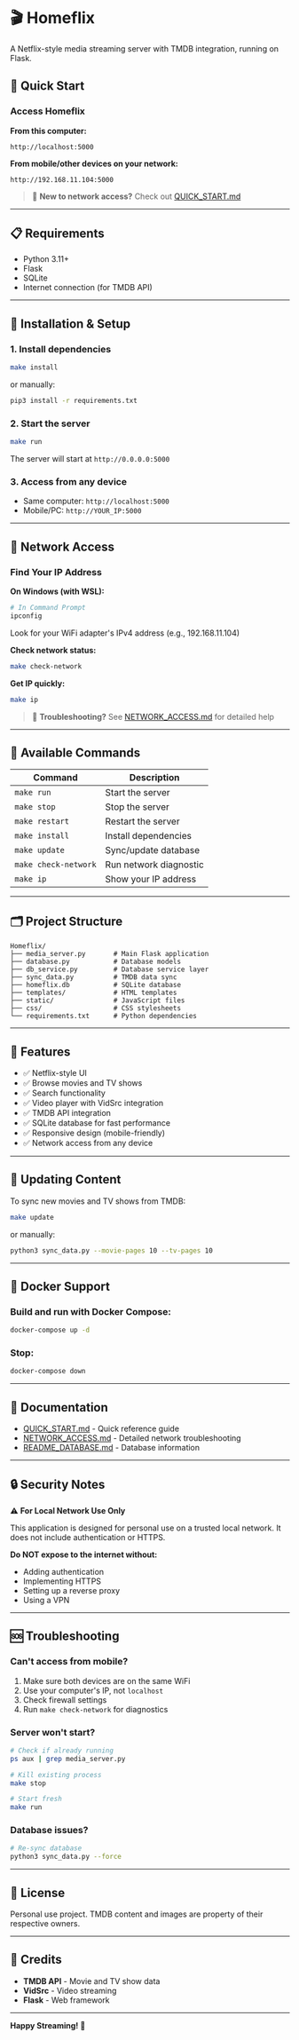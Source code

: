 # 🎬 Homeflix

A Netflix-style media streaming server with TMDB integration, running on Flask.

## 🚀 Quick Start

### Access Homeflix

**From this computer:**
```
http://localhost:5000
```

**From mobile/other devices on your network:**
```
http://192.168.11.104:5000
```

> 📖 **New to network access?** Check out [QUICK_START.md](QUICK_START.md)

---

## 📋 Requirements

- Python 3.11+
- Flask
- SQLite
- Internet connection (for TMDB API)

---

## 🔧 Installation & Setup

### 1. Install dependencies
```bash
make install
```

or manually:
```bash
pip3 install -r requirements.txt
```

### 2. Start the server
```bash
make run
```

The server will start at `http://0.0.0.0:5000`

### 3. Access from any device
- Same computer: `http://localhost:5000`
- Mobile/PC: `http://YOUR_IP:5000`

---

## 📱 Network Access

### Find Your IP Address

**On Windows (with WSL):**
```bash
# In Command Prompt
ipconfig
```
Look for your WiFi adapter's IPv4 address (e.g., 192.168.11.104)

**Check network status:**
```bash
make check-network
```

**Get IP quickly:**
```bash
make ip
```

> 📖 **Troubleshooting?** See [NETWORK_ACCESS.md](NETWORK_ACCESS.md) for detailed help

---

## 🎯 Available Commands

| Command | Description |
|---------|-------------|
| `make run` | Start the server |
| `make stop` | Stop the server |
| `make restart` | Restart the server |
| `make install` | Install dependencies |
| `make update` | Sync/update database |
| `make check-network` | Run network diagnostic |
| `make ip` | Show your IP address |

---

## 🗂️ Project Structure

```
Homeflix/
├── media_server.py       # Main Flask application
├── database.py           # Database models
├── db_service.py         # Database service layer
├── sync_data.py          # TMDB data sync
├── homeflix.db           # SQLite database
├── templates/            # HTML templates
├── static/               # JavaScript files
├── css/                  # CSS stylesheets
└── requirements.txt      # Python dependencies
```

---

## 🎨 Features

- ✅ Netflix-style UI
- ✅ Browse movies and TV shows
- ✅ Search functionality
- ✅ Video player with VidSrc integration
- ✅ TMDB API integration
- ✅ SQLite database for fast performance
- ✅ Responsive design (mobile-friendly)
- ✅ Network access from any device

---

## 🔄 Updating Content

To sync new movies and TV shows from TMDB:

```bash
make update
```

or manually:
```bash
python3 sync_data.py --movie-pages 10 --tv-pages 10
```

---

## 🐳 Docker Support

### Build and run with Docker Compose:
```bash
docker-compose up -d
```

### Stop:
```bash
docker-compose down
```

---

## 📖 Documentation

- [QUICK_START.md](QUICK_START.md) - Quick reference guide
- [NETWORK_ACCESS.md](NETWORK_ACCESS.md) - Detailed network troubleshooting
- [README_DATABASE.md](README_DATABASE.md) - Database information

---

## 🔒 Security Notes

⚠️ **For Local Network Use Only**

This application is designed for personal use on a trusted local network. It does not include authentication or HTTPS.

**Do NOT expose to the internet without:**
- Adding authentication
- Implementing HTTPS
- Setting up a reverse proxy
- Using a VPN

---

## 🆘 Troubleshooting

### Can't access from mobile?
1. Make sure both devices are on the same WiFi
2. Use your computer's IP, not `localhost`
3. Check firewall settings
4. Run `make check-network` for diagnostics

### Server won't start?
```bash
# Check if already running
ps aux | grep media_server.py

# Kill existing process
make stop

# Start fresh
make run
```

### Database issues?
```bash
# Re-sync database
python3 sync_data.py --force
```

---

## 📄 License

Personal use project. TMDB content and images are property of their respective owners.

---

## 🙏 Credits

- **TMDB API** - Movie and TV show data
- **VidSrc** - Video streaming
- **Flask** - Web framework

---

**Happy Streaming! 🍿**
